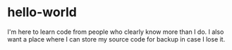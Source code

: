 # hello-world

I'm here to learn code from people who clearly know more than I do.
I also want a place where I can store my source code for backup in case I lose it.
